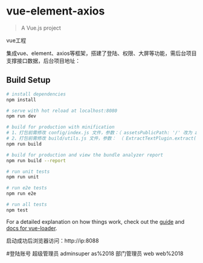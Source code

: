 # vue-element-axios

> A Vue.js project

vue工程

集成vue、element、axios等框架，搭建了登陆、权限、大屏等功能，需后台项目支撑接口数据，后台项目地址：

## Build Setup

``` bash
# install dependencies
npm install

# serve with hot reload at localhost:8080
npm run dev

# build for production with minification
# 1、打包前需修改 config/index.js 文件，参数：（ assetsPublicPath: '/' 改为 assetsPublicPath: './' ）
# 2、打包前需修改 build/utils.js 文件，参数： （ ExtractTextPlugin.extract({ }) 里面增加 publicPath: '../../', ）
npm run build

# build for production and view the bundle analyzer report
npm run build --report

# run unit tests
npm run unit

# run e2e tests
npm run e2e

# run all tests
npm test
```

For a detailed explanation on how things work, check out the [guide](http://vuejs-templates.github.io/webpack/) and [docs for vue-loader](http://vuejs.github.io/vue-loader).

启动成功后浏览器访问：http://ip:8088


#登陆账号
超级管理员 adminsuper  as%2018
部门管理员 web  web%2018
